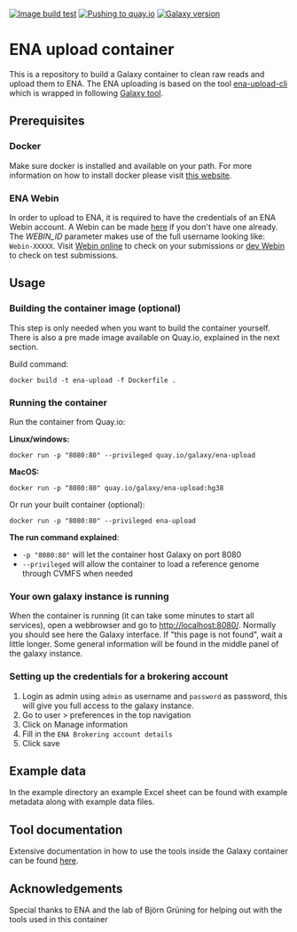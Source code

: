 [![Image build test](https://github.com/ELIXIR-Belgium/ena-upload-container/workflows/Image%20build%20test/badge.svg)](https://github.com/ELIXIR-Belgium/ena-upload-container/actions?query=workflow%3A%22Image+build+test%22)
[![Pushing to quay.io](https://github.com/ELIXIR-Belgium/ena-upload-container/workflows/Pushing%20to%20quay.io/badge.svg)](https://github.com/ELIXIR-Belgium/ena-upload-container/actions?query=workflow%3A%22Pushing+to+quay.io%22)
[![Galaxy version](https://img.shields.io/badge/Galaxy%20version-20.05-blue)](https://github.com/bgruening/docker-galaxy-stable/tree/20.05)

# ENA upload container

This is a repository to build a Galaxy container to clean raw reads and upload them to ENA. The ENA uploading is based on the tool [ena-upload-cli](https://github.com/usegalaxy-eu/ena-upload-cli) which is wrapped in following [Galaxy tool](https://testtoolshed.g2.bx.psu.edu/view/ieguinoa/ena_upload).

## Prerequisites 

### Docker

Make sure docker is installed and available on your path. For more information on how to install docker please visit [this website](https://docs.docker.com/get-docker/).

### ENA Webin

In order to upload to ENA, it is required to have the credentials of an ENA Webin account. A Webin can be made [here](https://www.ebi.ac.uk/ena/submit/sra/#home) if you don't have one already. The *WEBIN_ID* parameter makes use of the full username looking like: `Webin-XXXXX`. Visit [Webin online](https://www.ebi.ac.uk/ena/submit/webin) to check on your submissions or [dev Webin](https://wwwdev.ebi.ac.uk/ena/submit/webin) to check on test submissions.


## Usage

### Building the container image (optional)

This step is only needed when you want to build the container yourself. There is also a pre made image available on Quay.io, explained in the next section.

Build command:

```
docker build -t ena-upload -f Dockerfile .    
```

### Running the container

Run the container from Quay.io:

**Linux/windows:**
```
docker run -p "8080:80" --privileged quay.io/galaxy/ena-upload
```

**MacOS:**
```
docker run -p "8080:80" quay.io/galaxy/ena-upload:hg38
```

Or run your built container (optional):

```
docker run -p "8080:80" --privileged ena-upload
```

**The run command explained**:
- `-p "8080:80"` will let the container host Galaxy on port 8080
- `--privileged` will allow the container to load a reference genome through CVMFS when needed

### Your own galaxy instance is running

When the container is running (it can take some minutes to start all services), open a webbrowser and go to [http://localhost:8080/](http://localhost:8080/). Normally you should see here the Galaxy interface. If "this page is not found", wait a little longer. Some general information will be found in the middle panel of the galaxy instance. 

### Setting up the credentials for a brokering account

1) Login as admin using `admin` as username and `password` as password, this will give you full access to the galaxy instance.
2) Go to user > preferences in the top navigation
3) Click on Manage information
4) Fill in the `ENA Brokering account details`
5) Click save

## Example data

In the example directory an example Excel sheet can be found with example metadata along with example data files.


## Tool documentation

Extensive documentation in how to use the tools inside the Galaxy container can be found [here](https://rdm.elixir-belgium.org/covid-19/sarscov2_submission.html).

## Acknowledgements 

Special thanks to ENA and the lab  of Björn Grüning for helping out with the tools used in this container
